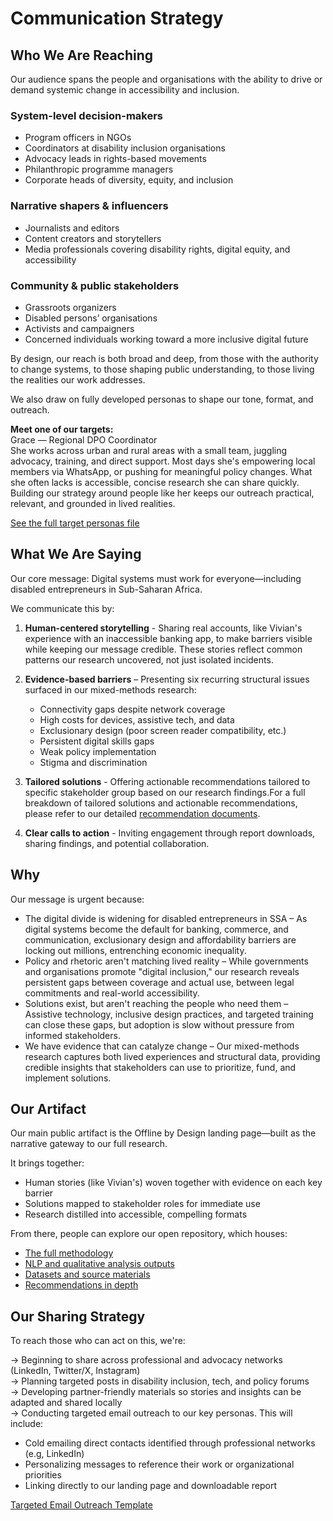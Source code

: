 # Communication Strategy

## Who We Are Reaching

Our audience spans the people and organisations with the ability to drive or
demand systemic change in accessibility and inclusion.

### System-level decision-makers

* Program officers in NGOs
* Coordinators at disability inclusion organisations
* Advocacy leads in rights-based movements
* Philanthropic programme managers
* Corporate heads of diversity, equity, and inclusion

### Narrative shapers & influencers

* Journalists and editors
* Content creators and storytellers
* Media professionals covering disability rights, digital equity, and accessibility

### Community & public stakeholders

* Grassroots organizers
* Disabled persons’ organisations
* Activists and campaigners
* Concerned individuals working toward a more inclusive digital future

By design, our reach is both broad and deep, from those with the authority to
change systems, to those shaping public understanding, to those living the
realities our work addresses.

We also draw on fully developed personas to shape our tone, format, and outreach.

**Meet one of our targets:**  
Grace — Regional DPO Coordinator  
She works across urban and rural areas with a small team, juggling advocacy,
training, and direct support. Most days she's empowering local members via
WhatsApp, or pushing for meaningful policy changes. What she often lacks is
accessible, concise research she can share quickly. Building our strategy around
 people like her keeps our outreach practical, relevant, and grounded in lived
  realities.  

[See the full target personas file](./target_audience.md)

## What We Are Saying

Our core message: Digital systems must work for everyone—including disabled
entrepreneurs in Sub-Saharan Africa.

We communicate this by:

1. **Human-centered storytelling** - Sharing real accounts, like Vivian's
   experience with an inaccessible banking app, to make barriers visible while
   keeping our message credible. These stories reflect common patterns our
   research uncovered, not just isolated incidents.
2. **Evidence-based barriers** – Presenting six recurring structural issues
   surfaced in our mixed-methods research:
   * Connectivity gaps despite network coverage
   * High costs for devices, assistive tech, and data
   * Exclusionary design (poor screen reader compatibility, etc.)
   * Persistent digital skills gaps
   * Weak policy implementation
   * Stigma and discrimination
3. **Tailored solutions** - Offering actionable recommendations tailored to
   specific stakeholder group based on our research findings.For a full
   breakdown of tailored solutions and actionable recommendations,
please refer to our detailed [recommendation documents](./recommendations_documents.md).

4. **Clear calls to action** - Inviting engagement through report downloads,
   sharing findings, and potential collaboration.

## Why

Our message is urgent because:

* The digital divide is widening for disabled entrepreneurs in SSA – As digital
  systems become the default for banking, commerce, and communication,
exclusionary design and affordability barriers are locking out millions,
entrenching economic inequality.
* Policy and rhetoric aren't matching lived reality – While governments and
  organisations promote "digital inclusion," our research reveals persistent
gaps between coverage and actual use, between legal commitments and real-world accessibility.
* Solutions exist, but aren't reaching the people who need them – Assistive
  technology, inclusive design practices, and targeted training can close these
gaps, but adoption is slow without pressure from informed stakeholders.
* We have evidence that can catalyze change – Our mixed-methods research
  captures both lived experiences and structural data, providing credible
  insights that stakeholders can use to prioritize, fund, and implement solutions.

## Our Artifact

Our main public artifact is the Offline by Design landing page—built as the
narrative gateway to our full research.

It brings together:

* Human stories (like Vivian's) woven together with evidence on each key barrier
* Solutions mapped to stakeholder roles for immediate use
* Research distilled into accessible, compelling formats

From there, people can explore our open repository, which houses:

* [The full methodology](../4_data_analysis/)
* [NLP and qualitative analysis outputs](../4_data_analysis/mixed_methods_findings.md)
* [Datasets and source materials](../1_datasets/)
* [Recommendations in depth](./recommendations_document.md)

## Our Sharing Strategy

To reach those who can act on this, we're:

→ Beginning to share across professional and advocacy networks (LinkedIn,
Twitter/X, Instagram)  
→ Planning targeted posts in disability inclusion, tech, and policy forums  
→ Developing partner-friendly materials so stories and insights can be adapted
and shared locally  
→ Conducting targeted email outreach to our key personas. This will include:  

* Cold emailing direct contacts identified through professional networks (e.g,
 LinkedIn)  
* Personalizing messages to reference their work or organizational priorities  
* Linking directly to our landing page and downloadable report  

[Targeted Email Outreach Template](./email_outreach.md)
